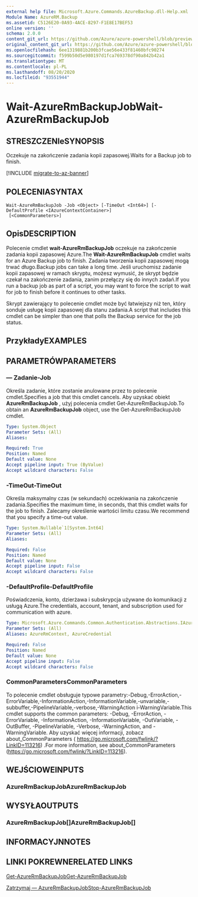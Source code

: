 ```yaml
---
external help file: Microsoft.Azure.Commands.AzureBackup.dll-Help.xml
Module Name: AzureRM.Backup
ms.assetid: C5126E20-0A93-4ACE-8297-F1E8E17BEF53
online version: ''
schema: 2.0.0
content_git_url: https://github.com/Azure/azure-powershell/blob/preview/src/ResourceManager/AzureBackup/Commands.AzureBackup/help/Wait-AzureRmBackupJob.md
original_content_git_url: https://github.com/Azure/azure-powershell/blob/preview/src/ResourceManager/AzureBackup/Commands.AzureBackup/help/Wait-AzureRmBackupJob.md
ms.openlocfilehash: 6ee1319881b200b3fcae56e433f81460bfc90274
ms.sourcegitcommit: f599b50d5e980197d1fca769378df90a842b42a1
ms.translationtype: MT
ms.contentlocale: pl-PL
ms.lasthandoff: 08/20/2020
ms.locfileid: "93551944"
---
```

# <span data-ttu-id="6741a-101">Wait-AzureRmBackupJob</span><span class="sxs-lookup"><span data-stu-id="6741a-101">Wait-AzureRmBackupJob</span></span>

## <span data-ttu-id="6741a-102">STRESZCZENIe</span><span class="sxs-lookup"><span data-stu-id="6741a-102">SYNOPSIS</span></span>
<span data-ttu-id="6741a-103">Oczekuje na zakończenie zadania kopii zapasowej.</span><span class="sxs-lookup"><span data-stu-id="6741a-103">Waits for a Backup job to finish.</span></span>

[!INCLUDE [migrate-to-az-banner](../../includes/migrate-to-az-banner.md)]

## <span data-ttu-id="6741a-104">POLECENIA</span><span class="sxs-lookup"><span data-stu-id="6741a-104">SYNTAX</span></span>

```
Wait-AzureRmBackupJob -Job <Object> [-TimeOut <Int64>] [-DefaultProfile <IAzureContextContainer>]
 [<CommonParameters>]
```

## <span data-ttu-id="6741a-105">Opis</span><span class="sxs-lookup"><span data-stu-id="6741a-105">DESCRIPTION</span></span>
<span data-ttu-id="6741a-106">Polecenie cmdlet **wait-AzureRmBackupJob** oczekuje na zakończenie zadania kopii zapasowej Azure.</span><span class="sxs-lookup"><span data-stu-id="6741a-106">The **Wait-AzureRmBackupJob** cmdlet waits for an Azure Backup job to finish.</span></span>
<span data-ttu-id="6741a-107">Zadania tworzenia kopii zapasowej mogą trwać długo.</span><span class="sxs-lookup"><span data-stu-id="6741a-107">Backup jobs can take a long time.</span></span>
<span data-ttu-id="6741a-108">Jeśli uruchomisz zadanie kopii zapasowej w ramach skryptu, możesz wymusić, że skrypt będzie czekał na zakończenie zadania, zanim przełączy się do innych zadań.</span><span class="sxs-lookup"><span data-stu-id="6741a-108">If you run a backup job as part of a script, you may want to force the script to wait for job to finish before it continues to other tasks.</span></span>

<span data-ttu-id="6741a-109">Skrypt zawierający to polecenie cmdlet może być łatwiejszy niż ten, który sonduje usługę kopii zapasowej dla stanu zadania.</span><span class="sxs-lookup"><span data-stu-id="6741a-109">A script that includes this cmdlet can be simpler than one that polls the Backup service for the job status.</span></span>

## <span data-ttu-id="6741a-110">Przykłady</span><span class="sxs-lookup"><span data-stu-id="6741a-110">EXAMPLES</span></span>

## <span data-ttu-id="6741a-111">PARAMETRÓW</span><span class="sxs-lookup"><span data-stu-id="6741a-111">PARAMETERS</span></span>

### <span data-ttu-id="6741a-112">— Zadanie</span><span class="sxs-lookup"><span data-stu-id="6741a-112">-Job</span></span>
<span data-ttu-id="6741a-113">Określa zadanie, które zostanie anulowane przez to polecenie cmdlet.</span><span class="sxs-lookup"><span data-stu-id="6741a-113">Specifies a job that this cmdlet cancels.</span></span>
<span data-ttu-id="6741a-114">Aby uzyskać obiekt **AzureRmBackupJob** , użyj polecenia cmdlet Get-AzureRmBackupJob.</span><span class="sxs-lookup"><span data-stu-id="6741a-114">To obtain an **AzureRmBackupJob** object, use the Get-AzureRmBackupJob cmdlet.</span></span>

```yaml
Type: System.Object
Parameter Sets: (All)
Aliases: 

Required: True
Position: Named
Default value: None
Accept pipeline input: True (ByValue)
Accept wildcard characters: False
```

### <span data-ttu-id="6741a-115">-TimeOut</span><span class="sxs-lookup"><span data-stu-id="6741a-115">-TimeOut</span></span>
<span data-ttu-id="6741a-116">Określa maksymalny czas (w sekundach) oczekiwania na zakończenie zadania.</span><span class="sxs-lookup"><span data-stu-id="6741a-116">Specifies the maximum time, in seconds, that this cmdlet waits for the job to finish.</span></span>
<span data-ttu-id="6741a-117">Zalecamy określenie wartości limitu czasu.</span><span class="sxs-lookup"><span data-stu-id="6741a-117">We recommend that you specify a time-out value.</span></span>

```yaml
Type: System.Nullable`1[System.Int64]
Parameter Sets: (All)
Aliases: 

Required: False
Position: Named
Default value: None
Accept pipeline input: False
Accept wildcard characters: False
```

### <span data-ttu-id="6741a-118">-DefaultProfile</span><span class="sxs-lookup"><span data-stu-id="6741a-118">-DefaultProfile</span></span>
<span data-ttu-id="6741a-119">Poświadczenia, konto, dzierżawa i subskrypcja używane do komunikacji z usługą Azure.</span><span class="sxs-lookup"><span data-stu-id="6741a-119">The credentials, account, tenant, and subscription used for communication with azure.</span></span>

```yaml
Type: Microsoft.Azure.Commands.Common.Authentication.Abstractions.IAzureContextContainer
Parameter Sets: (All)
Aliases: AzureRmContext, AzureCredential

Required: False
Position: Named
Default value: None
Accept pipeline input: False
Accept wildcard characters: False
```

### <span data-ttu-id="6741a-120">CommonParameters</span><span class="sxs-lookup"><span data-stu-id="6741a-120">CommonParameters</span></span>
<span data-ttu-id="6741a-121">To polecenie cmdlet obsługuje typowe parametry:-Debug,-ErrorAction,-ErrorVariable,-InformationAction,-InformationVariable,-unvariable,-subbuffer,-PipelineVariable,-verbose,-WarningAction i-WarningVariable.</span><span class="sxs-lookup"><span data-stu-id="6741a-121">This cmdlet supports the common parameters: -Debug, -ErrorAction, -ErrorVariable, -InformationAction, -InformationVariable, -OutVariable, -OutBuffer, -PipelineVariable, -Verbose, -WarningAction, and -WarningVariable.</span></span> <span data-ttu-id="6741a-122">Aby uzyskać więcej informacji, zobacz about_CommonParameters ( https://go.microsoft.com/fwlink/?LinkID=113216) .</span><span class="sxs-lookup"><span data-stu-id="6741a-122">For more information, see about_CommonParameters (https://go.microsoft.com/fwlink/?LinkID=113216).</span></span>

## <span data-ttu-id="6741a-123">WEJŚCIOWE</span><span class="sxs-lookup"><span data-stu-id="6741a-123">INPUTS</span></span>

### <span data-ttu-id="6741a-124">AzureRmBackupJob</span><span class="sxs-lookup"><span data-stu-id="6741a-124">AzureRmBackupJob</span></span>

## <span data-ttu-id="6741a-125">WYSYŁA</span><span class="sxs-lookup"><span data-stu-id="6741a-125">OUTPUTS</span></span>

### <span data-ttu-id="6741a-126">AzureRmBackupJob[]</span><span class="sxs-lookup"><span data-stu-id="6741a-126">AzureRmBackupJob[]</span></span>

## <span data-ttu-id="6741a-127">INFORMACYJN</span><span class="sxs-lookup"><span data-stu-id="6741a-127">NOTES</span></span>

## <span data-ttu-id="6741a-128">LINKI POKREWNE</span><span class="sxs-lookup"><span data-stu-id="6741a-128">RELATED LINKS</span></span>

[<span data-ttu-id="6741a-129">Get-AzureRmBackupJob</span><span class="sxs-lookup"><span data-stu-id="6741a-129">Get-AzureRmBackupJob</span></span>](./Get-AzureRmBackupJob.md)

[<span data-ttu-id="6741a-130">Zatrzymaj — AzureRmBackupJob</span><span class="sxs-lookup"><span data-stu-id="6741a-130">Stop-AzureRmBackupJob</span></span>](./Stop-AzureRmBackupJob.md)


